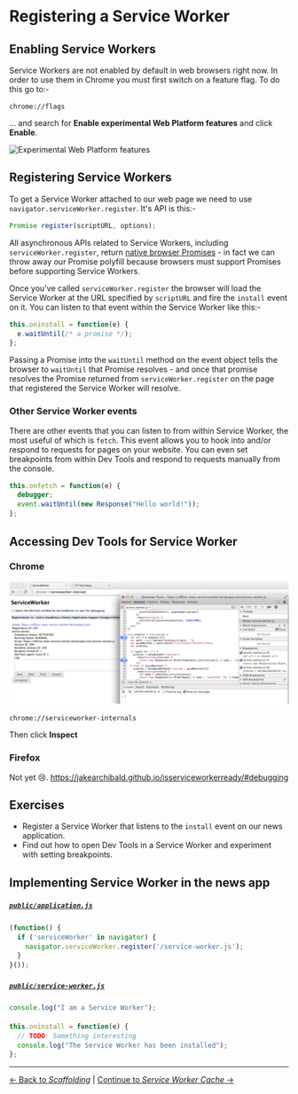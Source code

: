 # Registering a Service Worker

## Enabling Service Workers

Service Workers are not enabled by default in web browsers right now.  In order to use them in Chrome you must first switch on a feature flag.  To do this go to:-

```
chrome://flags
```

... and search for **Enable experimental Web Platform features** and click **Enable**.

![Experimental Web Platform features](https://cloud.githubusercontent.com/assets/825088/4304757/597f461c-3e73-11e4-836f-b44e1da67056.png)

## Registering Service Workers

To get a Service Worker attached to our web page we need to use `navigator.serviceWorker.register`.  It's API is this:-

```js
Promise register(scriptURL, options);
```

All asynchronous APIs related to Service Workers, including `serviceWorker.register`, return [native browser Promises](https://developer.mozilla.org/en-US/docs/Web/JavaScript/Reference/Global_Objects/Promise) - in fact we can throw away our Promise polyfill because browsers must support Promises before supporting Service Workers.

Once you've called `serviceWorker.register` the browser will load the Service Worker at the URL specified by `scriptURL` and fire the `install` event on it.  You can listen to that event within the Service Worker like this:-

```js
this.oninstall = function(e) {
  e.waitUntil(/* a promise */);
};
```

Passing a Promise into the `waitUntil` method on the event object tells the browser to `waitUntil` that Promise resolves - and once that promise resolves the Promise returned from `serviceWorker.register` on the page that registered the Service Worker will resolve.

### Other Service Worker events

There are other events that you can listen to from within Service Worker, the most useful of which is `fetch`.  This event allows you to hook into and/or respond to requests for pages on your website.  You can even set breakpoints from within Dev Tools and respond to requests manually from the console.

```js
this.onfetch = function(e) {
  debugger;
  event.waitUntil(new Response("Hello world!"));
};
```

## Accessing Dev Tools for Service Worker

### Chrome

![Service Worker Dev Tools in Chrome](./service-worker-dev-tools.png)

```
chrome://serviceworker-internals
```

Then click **Inspect**

### Firefox

Not yet :cry:.  https://jakearchibald.github.io/isserviceworkerready/#debugging

## Exercises

- Register a Service Worker that listens to the `install` event on our news application.
- Find out how to open Dev Tools in a Service Worker and experiment with setting breakpoints.

## Implementing Service Worker in the news app

##### [`public/application.js`](./public/application)

```js
(function() {
  if ('serviceWorker' in navigator) {
    navigator.serviceWorker.register('/service-worker.js');
  }
}());
```

##### [`public/service-worker.js`](./public/service-worker.js)

```js
console.log("I am a Service Worker");

this.oninstall = function(e) {
  // TODO: Something interesting
  console.log("The Service Worker has been installed");
};
```

---

[← Back to *Scaffolding*](../01-scaffolding) | [Continue to *Service Worker Cache* →](../03-service-worker-caches)

